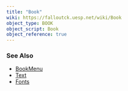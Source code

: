 ```yaml
---
title: "Book"
wiki: https://falloutck.uesp.net/wiki/Book
object_type: BOOK
object_script: Book
object_reference: true
---
```


### See Also
- [BookMenu](/wiki/fo4/interface/reference/menus/book)
- [Text](/wiki/fo4/creation-kit/text)
- [Fonts](/wiki/fo4/interface/reference/assets/Fonts)

